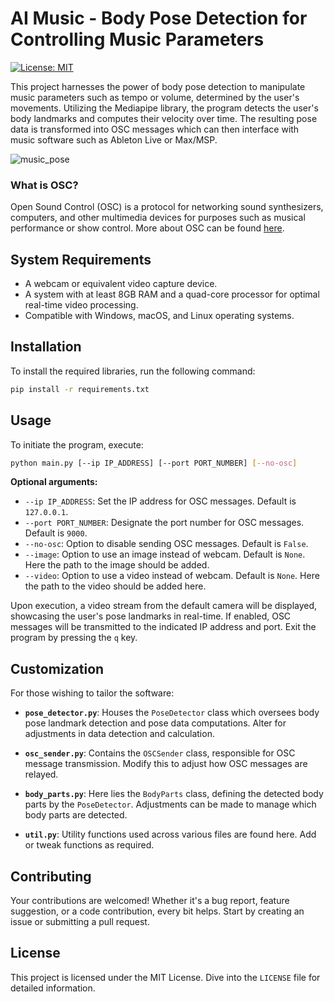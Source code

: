 # AI Music - Body Pose Detection for Controlling Music Parameters

[![License: MIT](https://img.shields.io/badge/License-MIT-yellow.svg)](https://opensource.org/licenses/MIT)

This project harnesses the power of body pose detection to manipulate music parameters such as tempo or volume, determined by the user's movements. Utilizing the Mediapipe library, the program detects the user's body landmarks and computes their velocity over time. The resulting pose data is transformed into OSC messages which can then interface with music software such as Ableton Live or Max/MSP.

![music_pose](https://user-images.githubusercontent.com/17069785/227744014-4da1efee-03a4-4cc4-a96f-0af867840a21.png)

### What is OSC?

Open Sound Control (OSC) is a protocol for networking sound synthesizers, computers, and other multimedia devices for purposes such as musical performance or show control. More about OSC can be found [here](https://opensoundcontrol.org/).

## System Requirements

- A webcam or equivalent video capture device.
- A system with at least 8GB RAM and a quad-core processor for optimal real-time video processing.
- Compatible with Windows, macOS, and Linux operating systems.

## Installation

To install the required libraries, run the following command:

```bash
pip install -r requirements.txt
```

## Usage

To initiate the program, execute:

```bash
python main.py [--ip IP_ADDRESS] [--port PORT_NUMBER] [--no-osc]
```

**Optional arguments:**

- `--ip IP_ADDRESS`: Set the IP address for OSC messages. Default is `127.0.0.1`.
- `--port PORT_NUMBER`: Designate the port number for OSC messages. Default is `9000`.
- `--no-osc`: Option to disable sending OSC messages. Default is `False`.
- `--image`: Option to use an image instead of webcam. Default is `None`. Here the path to the image should be added.
- `--video`: Option to use a video instead of webcam. Default is `None`. Here the path to the video should be added here.

Upon execution, a video stream from the default camera will be displayed, showcasing the user's pose landmarks in real-time. If enabled, OSC messages will be transmitted to the indicated IP address and port. Exit the program by pressing the `q` key.

## Customization

For those wishing to tailor the software:

- **`pose_detector.py`**: Houses the `PoseDetector` class which oversees body pose landmark detection and pose data computations. Alter for adjustments in data detection and calculation.
  
- **`osc_sender.py`**: Contains the `OSCSender` class, responsible for OSC message transmission. Modify this to adjust how OSC messages are relayed.
  
- **`body_parts.py`**: Here lies the `BodyParts` class, defining the detected body parts by the `PoseDetector`. Adjustments can be made to manage which body parts are detected.
  
- **`util.py`**: Utility functions used across various files are found here. Add or tweak functions as required.


## Contributing

Your contributions are welcomed! Whether it's a bug report, feature suggestion, or a code contribution, every bit helps. Start by creating an issue or submitting a pull request.


## License

This project is licensed under the MIT License. Dive into the `LICENSE` file for detailed information.